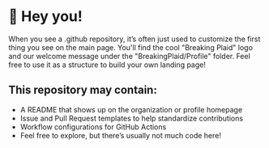 # 👋 Hey you! 

When you see a .github repository, it’s often just used to customize the first thing you see on the main page.
You'll find the cool "Breaking Plaid" logo and our welcome message under the "BreakingPlaid/Profile" folder.
Feel free to use it as a structure to build your own landing page!

## This repository may contain:

- A README that shows up on the organization or profile homepage
- Issue and Pull Request templates to help standardize contributions
- Workflow configurations for GitHub Actions
- Feel free to explore, but there’s usually not much code here!
